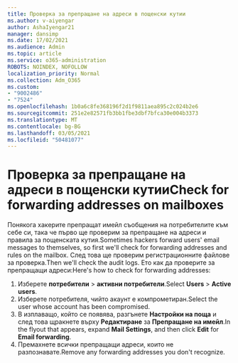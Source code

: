 ```yaml
---
title: Проверка за препращане на адреси в пощенски кутии
ms.author: v-aiyengar
author: AshaIyengar21
manager: dansimp
ms.date: 17/02/2021
ms.audience: Admin
ms.topic: article
ms.service: o365-administration
ROBOTS: NOINDEX, NOFOLLOW
localization_priority: Normal
ms.collection: Adm_O365
ms.custom:
- "9002486"
- "7524"
ms.openlocfilehash: 1b0a6c8fe368196f2d1f9811aea895c2c024b2e6
ms.sourcegitcommit: 251e2e82571fb3bb1fbe3dbf7bfca30e004b3373
ms.translationtype: MT
ms.contentlocale: bg-BG
ms.lasthandoff: 03/05/2021
ms.locfileid: "50481077"
---
```

# <a name="check-for-forwarding-addresses-on-mailboxes"></a><span data-ttu-id="c2266-102">Проверка за препращане на адреси в пощенски кутии</span><span class="sxs-lookup"><span data-stu-id="c2266-102">Check for forwarding addresses on mailboxes</span></span>

<span data-ttu-id="c2266-103">Понякога хакерите препращат имейл съобщения на потребителите към себе си, така че първо ще проверим за препращане на адреси и правила за пощенската кутия.</span><span class="sxs-lookup"><span data-stu-id="c2266-103">Sometimes hackers forward users' email messages to themselves, so first we'll check for forwarding addresses and rules on the mailbox.</span></span> <span data-ttu-id="c2266-104">След това ще проверим регистрационните файлове за проверка.</span><span class="sxs-lookup"><span data-stu-id="c2266-104">Then we'll check the audit logs.</span></span> <span data-ttu-id="c2266-105">Ето как да проверите за препращащи адреси:</span><span class="sxs-lookup"><span data-stu-id="c2266-105">Here's how to check for forwarding addresses:</span></span>

1. <span data-ttu-id="c2266-106">Изберете **потребители**  >  **активни потребители**.</span><span class="sxs-lookup"><span data-stu-id="c2266-106">Select **Users** > **Active users**.</span></span>
1. <span data-ttu-id="c2266-107">Изберете потребителя, чийто акаунт е компрометиран.</span><span class="sxs-lookup"><span data-stu-id="c2266-107">Select the user whose account has been compromised.</span></span>
1. <span data-ttu-id="c2266-108">В изплаващо, който се появява, разгънете **Настройки на поща** и след това щракнете върху **Редактиране** за **Препращане на имейл**.</span><span class="sxs-lookup"><span data-stu-id="c2266-108">In the flyout that appears, expand **Mail Settings**, and then click **Edit** for **Email forwarding**.</span></span>
1. <span data-ttu-id="c2266-109">Премахнете всички препращащи адреси, които не разпознавате.</span><span class="sxs-lookup"><span data-stu-id="c2266-109">Remove any forwarding addresses you don't recognize.</span></span>